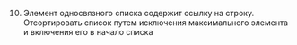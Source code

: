 10.	Элемент односвязного списка содержит ссылку на строку. Отсортировать список путем исключения максимального элемента и включения его в начало списка
